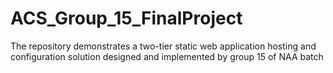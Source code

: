 # ACS_Group_15_FinalProject
The repository demonstrates a two-tier static web application hosting and configuration solution designed and implemented by group 15 of NAA batch
